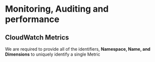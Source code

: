 # Monitoring, Auditing and performance

## CloudWatch Metrics

We are required to provide all of the identifiers, **Namespace, Name, and Dimensions** to uniquely identify a single Metric



